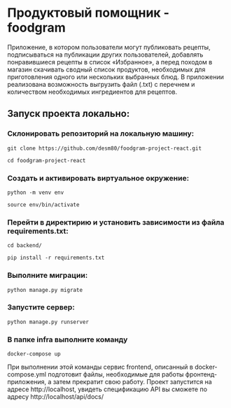 # Продуктовый помощник - foodgram

Приложение, в котором пользователи могут публиковать рецепты, подписываться 
на публикации других пользователей, добавлять понравившиеся рецепты в список 
«Избранное», а перед походом в магазин скачивать сводный список продуктов, 
необходимых для приготовления одного или нескольких выбранных блюд. В 
приложении реализована возможность выгрузить файл (.txt) с перечнем и количеством необходимых ингредиентов для рецептов.

## Запуск проекта локально:

### Склонировать репозиторий на локальную машину:

```git clone https://github.com/desm80/foodgram-project-react.git```

```cd foodgram-project-react```
### Cоздать и активировать виртуальное окружение:

```python -m venv env```

```source env/bin/activate```

### Перейти в директирию и установить зависимости из файла requirements.txt:

```cd backend/```

```pip install -r requirements.txt```

### Выполните миграции:

```python manage.py migrate```

### Запустите сервер:

```python manage.py runserver```

### В папке infra выполните команду 

```docker-compose up```

При выполнении этой команды сервис frontend, описанный в docker-compose.yml 
подготовит файлы, необходимые для работы фронтенд-приложения, а затем прекратит свою работу.
Проект запустится на адресе http://localhost, увидеть спецификацию API вы сможете по адресу http://localhost/api/docs/